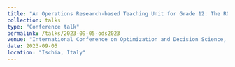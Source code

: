 ```yaml
---
title: "An Operations Research-based Teaching Unit for Grade 12: The ROAR Experience, Part III"
collection: talks
type: "Conference talk"
permalink: /talks/2023-09-05-ods2023
venue: "International Conference on Optimization and Decision Science, AIRO–ODS 2023, September 04–07, 2023"
date: 2023-09-05
location: "Ischia, Italy"
---
```

